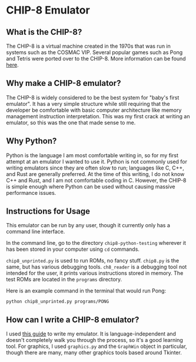 # CHIP-8 Emulator

## What is the CHIP-8?
The CHIP-8 is a virtual machine created in the 1970s that was run in systems such as the COSMAC VIP. Several popular games such as Pong and Tetris were ported over to the CHIP-8. More information can be found [here](https://en.wikipedia.org/wiki/CHIP-8).

## Why make a CHIP-8 emulator?
The CHIP-8 is widely considered to be the best system for "baby's first emulator". It has a very simple structure while still requiring that the developer be comfortable with basic computer architecture like memory management instruction interpretation. This was my first crack at writing an emulator, so this was the one that made sense to me.

## Why Python?
Python is the language I am most comfortable writing in, so for my first attempt at an emulator I wanted to use it. Python is not commonly used for writing emulators since they are often slow to run; languages like C, C++, and Rust are generally preferred. At the time of this writing, I do not know C++ and Rust, and I am not comfortable coding in C. However, the CHIP-8 is simple enough where Python can be used without causing massive performance issues.

## Instructions for Usage
This emulator can be run by any user, though it currently only has a command line interface.

In the command line, go to the directory `chip8-python-testing` wherever it has been stored in your computer using `cd` commands.

`chip8_unprinted.py` is used to run ROMs, no fancy stuff. `chip8.py` is the same, but has various debugging tools. `ch8_reader` is a debugging tool not intended for the user, it prints various instructions stored in memory. The test ROMs are located in the `programs` directory.

Here is an example command in the terminal that would run Pong:
```
python chip8_unprinted.py programs/PONG
```

## How can I write a CHIP-8 emulator?
I used [this guide](https://tobiasvl.github.io/blog/write-a-chip-8-emulator/) to write my emulator. It is language-independent and doesn't completely walk you through the process, so it's a good learning tool. For graphics, I used `graphics.py` and the `GraphWin` object in particular, though there are many, many other graphics tools based around Tkinter.
